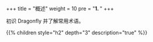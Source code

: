 +++
title = "概述"
weight = 10
pre = "<b>1. </b>"
+++

初识 Dragonfly 并了解常用术语。

{{% children style="h2" depth="3" description="true" %}}